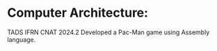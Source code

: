 # **Computer Architecture:**
TADS IFRN CNAT 2024.2
 Developed a Pac-Man game using Assembly language.

